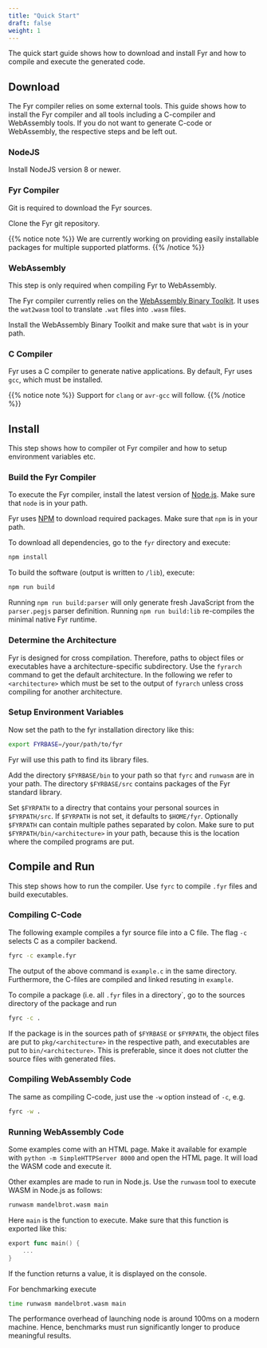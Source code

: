 ```yaml
---
title: "Quick Start"
draft: false
weight: 1
---
```


The quick start guide shows how to download and install Fyr and how to compile and execute the generated code.

## Download

The Fyr compiler relies on some external tools.
This guide shows how to install the Fyr compiler and all tools including a C-compiler and WebAssembly tools.
If you do not want to generate C-code or WebAssembly, the respective steps and be left out.

### NodeJS

Install NodeJS version 8 or newer.

### Fyr Compiler

Git is required to download the Fyr sources.

Clone the Fyr git repository.

{{% notice note %}}
We are currently working on providing easily installable packages for multiple supported platforms.
{{% /notice %}}

### WebAssembly

This step is only required when compiling Fyr to WebAssembly.

The Fyr compiler currently relies on the [WebAssembly Binary Toolkit](https://github.com/WebAssembly/wabt).
It uses the `wat2wasm` tool to translate `.wat` files into `.wasm` files.

Install the WebAssembly Binary Toolkit and make sure that `wabt` is in your path.

### C Compiler

Fyr uses a C compiler to generate native applications.
By default, Fyr uses `gcc`, which must be installed.

{{% notice note %}}
Support for `clang` or `avr-gcc` will follow.
{{% /notice %}}

## Install

This step shows how to compiler ot Fyr compiler and how to setup environment variables etc.

### Build the Fyr Compiler

To execute the Fyr compiler, install the latest version of [Node.js](https://nodejs.org/en/).
Make sure that `node` is in your path.

Fyr uses [NPM](https://www.npmjs.com/package/npm) to download required packages. Make sure that `npm` is in your path.

To download all dependencies, go to the `fyr` directory and execute:

```bash
npm install
```

To build the software (output is written to `/lib`), execute:

```bash
npm run build
```

Running `npm run build:parser` will only generate fresh JavaScript from the `parser.pegjs` parser definition.
Running `npm run build:lib` re-compiles the minimal native Fyr runtime.

### Determine the Architecture

Fyr is designed for cross compilation.
Therefore, paths to object files or executables have a architecture-specific subdirectory.
Use the `fyrarch` command to get the default architecture.
In the following we refer to `<architecture>` which must be set to the output of `fyrarch` unless cross compiling for another architecture.

### Setup Environment Variables

Now set the path to the fyr installation directory like this:

```bash
export FYRBASE=/your/path/to/fyr
```

Fyr will use this path to find its library files.

Add the directory `$FYRBASE/bin` to your path so that `fyrc` and `runwasm` are in your path.
The directory `$FYRBASE/src` contains packages of the Fyr standard library.

Set `$FYRPATH` to a directry that contains your personal sources in `$FYRPATH/src`.
If `$FYRPATH` is not set, it defaults to `$HOME/fyr`.
Optionally `$FYRPATH` can contain multiple pathes separated by colon.
Make sure to put `$FYRPATH/bin/<architecture>` in your path, because this is the location where the compiled programs are put.

## Compile and Run

This step shows how to run the compiler.
Use `fyrc` to compile `.fyr` files and build executables.

### Compiling C-Code

The following example compiles a fyr source file into a C file.
The flag `-c` selects C as a compiler backend.

```bash
fyrc -c example.fyr
```

The output of the above command is `example.c` in the same directory.
Furthermore, the C-files are compiled and linked resuting in `example`.

To compile a package (i.e. all `.fyr` files in a directory`, go to the sources directory of the package and run

```bash
fyrc -c .
```

If the package is in the sources path of `$FYRBASE` or `$FYRPATH`, the object files are put to `pkg/<architecture>` in the respective path, and executables are put to `bin/<architecture>`.
This is preferable, since it does not clutter the source files with generated files.

### Compiling WebAssembly Code

The same as compiling C-code, just use the `-w` option instead of `-c`, e.g.

```bash
fyrc -w .
```

### Running WebAssembly Code

Some examples come with an HTML page.
Make it available for example with `python -m SimpleHTTPServer 8000` and open the HTML page.
It will load the WASM code and execute it.

Other examples are made to run in Node.js.
Use the `runwasm` tool to execute WASM in Node.js as follows:

```bash
runwasm mandelbrot.wasm main
```

Here `main` is the function to execute.
Make sure that this function is exported like this:

```go
export func main() {
    ...
}
```

If the function returns a value, it is displayed on the console.

For benchmarking execute 

```bash
time runwasm mandelbrot.wasm main
```

The performance overhead of launching node is around 100ms on a modern machine.
Hence, benchmarks must run significantly longer to produce meaningful results.
